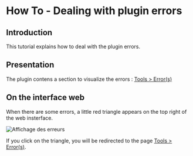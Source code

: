 # How To - Dealing with plugin errors

## Introduction

This tutorial explains how to deal with the plugin errors.

## Presentation

The plugin contens a section to visualize the errors : [Tools > Error(s)](WebUI_Tools.md#error)

## On the interface web

When there are some errors, a little red triangle appears on the top right of the web insterface.

![Affichage des erreurs](Images/FR_WebUI-Tableau-de-bord-erreur.png)

If you click on the triangle, you will be redirected to the page [Tools > Error(s)](WebUI_Tools.md#error).
